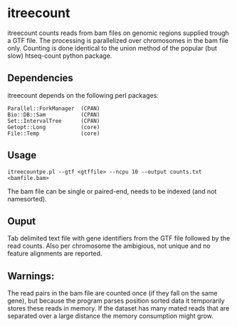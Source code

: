 # itreecount

itreecount counts reads from bam files on genomic regions supplied trough a GTF
file. The processing is parallelized over chromosomes in the bam file only. Counting 
is done identical to the union method of the popular (but slow) htseq-count python package.

## Dependencies
itreecount depends on the following perl packages:

	Parallel::ForkManager  (CPAN)
	Bio::DB::Sam           (CPAN)
	Set::IntervalTree      (CPAN)
	Getopt::Long           (core)
	File::Temp             (core)

## Usage
    itreecountpe.pl --gtf <gtffile> --ncpu 10 --output counts.txt <bamfile.bam>

The bam file can be single or paired-end, needs to be indexed (and not namesorted).

## Ouput

Tab delimited text file with gene identifiers from the GTF file followed by the read counts. Also per chromosome the ambigious, not unique and no feature alignments are reported.

## Warnings:

The read pairs in the bam file are counted once (if they fall on the same gene), but because the program parses position sorted data it temporarily stores these reads in memory. If the dataset has many mated reads that are separated over a large distance the memory consumption might grow.

